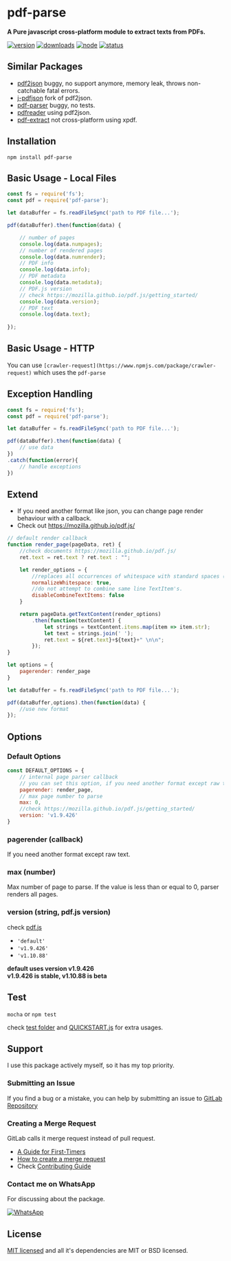 # pdf-parse

**A Pure javascript cross-platform module to extract texts from PDFs.**

[![version](https://img.shields.io/npm/v/pdf-parse.svg)](https://www.npmjs.org/package/pdf-parse)
[![downloads](https://img.shields.io/npm/dt/pdf-parse.svg)](https://www.npmjs.org/package/pdf-parse)
[![node](https://img.shields.io/node/v/pdf-parse.svg)](https://nodejs.org/)
[![status](https://gitlab.com/autokent/pdf-parse/badges/master/pipeline.svg)](https://gitlab.com/autokent/pdf-parse/pipelines)

## Similar Packages
* [pdf2json](https://www.npmjs.com/package/pdf2json) buggy, no support anymore, memory leak, throws non-catchable fatal errors.
* [j-pdfjson](https://www.npmjs.com/package/j-pdfjson) fork of pdf2json.
* [pdf-parser](https://github.com/dunso/pdf-parse) buggy, no tests.
* [pdfreader](https://www.npmjs.com/package/pdfreader) using pdf2json.
* [pdf-extract](https://www.npmjs.com/package/pdf-extract) not cross-platform using xpdf.

## Installation
`npm install pdf-parse`
 
## Basic Usage - Local Files

```js
const fs = require('fs');
const pdf = require('pdf-parse');

let dataBuffer = fs.readFileSync('path to PDF file...');

pdf(dataBuffer).then(function(data) {

	// number of pages
	console.log(data.numpages);
	// number of rendered pages
	console.log(data.numrender);
	// PDF info
	console.log(data.info);
	// PDF metadata
	console.log(data.metadata); 
	// PDF.js version
	// check https://mozilla.github.io/pdf.js/getting_started/
	console.log(data.version);
	// PDF text
	console.log(data.text); 
        
});
```

## Basic Usage - HTTP
You can use `[crawler-request](https://www.npmjs.com/package/crawler-request)` which uses the `pdf-parse`

## Exception Handling

```js
const fs = require('fs');
const pdf = require('pdf-parse');

let dataBuffer = fs.readFileSync('path to PDF file...');

pdf(dataBuffer).then(function(data) {
	// use data
})
.catch(function(error){
	// handle exceptions
})
```

## Extend
* If you need another format like json, you can change page render behaviour with a callback.
* Check out https://mozilla.github.io/pdf.js/

```js
// default render callback
function render_page(pageData, ret) {
	//check documents https://mozilla.github.io/pdf.js/
	ret.text = ret.text ? ret.text : "";

	let render_options = {
		//replaces all occurrences of whitespace with standard spaces (0x20).
		normalizeWhitespace: true,
		//do not attempt to combine same line TextItem's.
		disableCombineTextItems: false
	}

	return pageData.getTextContent(render_options)
		.then(function(textContent) {
			let strings = textContent.items.map(item => item.str);
			let text = strings.join(' ');
			ret.text = ${ret.text}+${text}+" \n\n";
		});
}

let options = {
    pagerender: render_page
}

let dataBuffer = fs.readFileSync('path to PDF file...');

pdf(dataBuffer,options).then(function(data) {
	//use new format
});
```

## Options

### Default Options
```js
const DEFAULT_OPTIONS = {
	// internal page parser callback
	// you can set this option, if you need another format except raw text
	pagerender: render_page,
	// max page number to parse
    max: 0,
    //check https://mozilla.github.io/pdf.js/getting_started/
    version: 'v1.9.426'
}
```
### pagerender (callback)
If you need another format except raw text.  

### max (number)
Max number of page to parse. If the value is less than or equal to 0, parser renders all pages.  

### version (string, pdf.js version)
check [pdf.js](https://mozilla.github.io/pdf.js/getting_started/)

* `'default'`
* `'v1.9.426'`
* `'v1.10.88'`

**default uses version v1.9.426**  
**v1.9.426 is stable, v1.10.88 is beta**  

## Test
`mocha` or `npm test`

check [test folder](https://gitlab.com/autokent/pdf-parse/tree/master/test) and [QUICKSTART.js](https://gitlab.com/autokent/pdf-parse/blob/master/QUICKSTART.js) for extra usages.

## Support
I use this package actively myself, so it has my top priority.

### Submitting an Issue
If you find a bug or a mistake, you can help by submitting an issue to [GitLab Repository](https://gitlab.com/autokent/pdf-parse/issues)

### Creating a Merge Request
GitLab calls it merge request instead of pull request.  

* [A Guide for First-Timers](https://about.gitlab.com/2016/06/16/fearless-contribution-a-guide-for-first-timers/)
* [How to create a merge request](https://docs.gitlab.com/ee/gitlab-basics/add-merge-request.html)
* Check [Contributing Guide](https://gitlab.com/autokent/pdf-parse/blob/master/CONTRIBUTING.md) 

### Contact me on WhatsApp
For discussing about the package.

[![WhatsApp](https://img.shields.io/badge/style-WhatsApp-green.svg?style=flat&label=%2B90%20506%20304%2024%2080)](https://api.whatsapp.com/send?phone=905063042480&text=Hi%2C%0ALet%27s%20talk%20about%20pdf-parse)

## License
[MIT licensed](https://gitlab.com/autokent/pdf-parse/blob/master/LICENSE) and all it's dependencies are MIT or BSD licensed.
